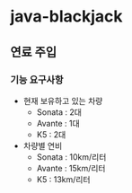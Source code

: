 # java-blackjack

## 연료 주입

### 기능 요구사항

* 현재 보유하고 있는 차량
  * Sonata : 2대
  * Avante : 1대
  * K5 : 2대
* 차량별 연비
  * Sonata : 10km/리터
  * Avante : 15km/리터
  * K5 : 13km/리터
